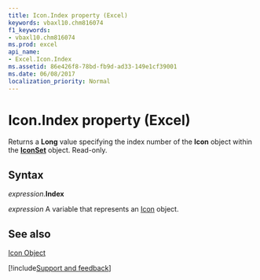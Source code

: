 ```yaml
---
title: Icon.Index property (Excel)
keywords: vbaxl10.chm816074
f1_keywords:
- vbaxl10.chm816074
ms.prod: excel
api_name:
- Excel.Icon.Index
ms.assetid: 86e426f8-78bd-fb9d-ad33-149e1cf39001
ms.date: 06/08/2017
localization_priority: Normal
---
```



# Icon.Index property (Excel)

Returns a  **Long** value specifying the index number of the **Icon** object within the **[IconSet](Excel.IconSet.md)** object. Read-only.


## Syntax

_expression_.**Index**

_expression_ A variable that represents an [Icon](Excel.Icon.md) object.


## See also


[Icon Object](Excel.Icon.md)

[!include[Support and feedback](~/includes/feedback-boilerplate.md)]